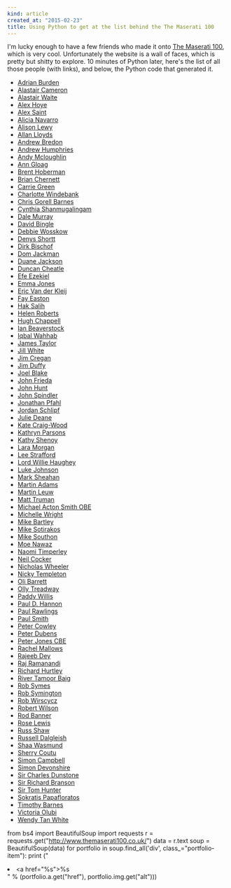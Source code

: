 ```yaml
---
kind: article
created_at: "2015-02-23"
title: Using Python to get at the list behind the The Maserati 100
---
```


I'm lucky enough to have a few friends who made it onto [The Maserati 100](http://www.themaserati100.co.uk), which is very cool.  Unfortunately the website is a wall of faces, which is pretty but shitty to explore.  10 minutes of Python later, here's the list of all those people (with links), and below, the Python code that generated it.

<ul>
  <li><a href="http://www.themaserati100.co.uk/item/adrian-burden/">Adrian Burden</a></li>
<li><a href="http://www.themaserati100.co.uk/item/alistair-cameron/">Alastair Cameron</a></li>
<li><a href="http://www.themaserati100.co.uk/item/alastair-waite/">Alastair Waite</a></li>
<li><a href="http://www.themaserati100.co.uk/item/alex-hoye/">Alex Hoye</a></li>
<li><a href="http://www.themaserati100.co.uk/item/alex-saint/">Alex Saint</a></li>
<li><a href="http://www.themaserati100.co.uk/item/alicia-navarro/">Alicia Navarro</a></li>
<li><a href="http://www.themaserati100.co.uk/item/alison-lewy/">Alison Lewy</a></li>
<li><a href="http://www.themaserati100.co.uk/item/allan-lloyds/">Allan Lloyds</a></li>
<li><a href="http://www.themaserati100.co.uk/item/andrew-bredon/">Andrew Bredon</a></li>
<li><a href="http://www.themaserati100.co.uk/item/andrew-humphries/">Andrew Humphries</a></li>
<li><a href="http://www.themaserati100.co.uk/item/andy-mcloughlin/">Andy Mcloughlin</a></li>
<li><a href="http://www.themaserati100.co.uk/item/ann-gloag/">Ann Gloag</a></li>
<li><a href="http://www.themaserati100.co.uk/item/brent-hoberman/">Brent Hoberman</a></li>
<li><a href="http://www.themaserati100.co.uk/item/brian-chernett/">Brian Chernett</a></li>
<li><a href="http://www.themaserati100.co.uk/item/carrie-green/">Carrie Green</a></li>
<li><a href="http://www.themaserati100.co.uk/item/charlotte-windebank/">Charlotte Windebank</a></li>
<li><a href="http://www.themaserati100.co.uk/item/chris-gorell-barnes/">Chris Gorell Barnes</a></li>
<li><a href="http://www.themaserati100.co.uk/item/cynthia-shanmugalingam/">Cynthia Shanmugalingam</a></li>
<li><a href="http://www.themaserati100.co.uk/item/dale-murray/">Dale Murray</a></li>
<li><a href="http://www.themaserati100.co.uk/item/david-bingle/">David Bingle</a></li>
<li><a href="http://www.themaserati100.co.uk/item/debbie-wosskow/">Debbie Wosskow</a></li>
<li><a href="http://www.themaserati100.co.uk/item/denys-shortt/">Denys Shortt</a></li>
<li><a href="http://www.themaserati100.co.uk/item/dirk-bischof/">Dirk Bischof</a></li>
<li><a href="http://www.themaserati100.co.uk/item/dom-jackman/">Dom Jackman</a></li>
<li><a href="http://www.themaserati100.co.uk/item/duane-jackson/">Duane Jackson</a></li>
<li><a href="http://www.themaserati100.co.uk/item/duncan-cheatle/">Duncan Cheatle</a></li>
<li><a href="http://www.themaserati100.co.uk/item/efe-ezekiel/">Efe Ezekiel</a></li>
<li><a href="http://www.themaserati100.co.uk/item/emma-jones/">Emma Jones</a></li>
<li><a href="http://www.themaserati100.co.uk/item/eric-van-der-kleij/">Eric Van der Kleij</a></li>
<li><a href="http://www.themaserati100.co.uk/item/fay-easton/">Fay Easton</a></li>
<li><a href="http://www.themaserati100.co.uk/item/hak-salih/">Hak Salih</a></li>
<li><a href="http://www.themaserati100.co.uk/item/helen-roberts/">Helen Roberts</a></li>
<li><a href="http://www.themaserati100.co.uk/item/hugh-chappell/">Hugh Chappell</a></li>
<li><a href="http://www.themaserati100.co.uk/item/ian-beaverstock/">Ian Beaverstock</a></li>
<li><a href="http://www.themaserati100.co.uk/item/iqbal-wahhab/">Iqbal Wahhab</a></li>
<li><a href="http://www.themaserati100.co.uk/item/james-taylor/">James Taylor</a></li>
<li><a href="http://www.themaserati100.co.uk/item/jill-white/">Jill White</a></li>
<li><a href="http://www.themaserati100.co.uk/item/jim-cregan/">Jim Cregan</a></li>
<li><a href="http://www.themaserati100.co.uk/item/jim-duffy/">Jim Duffy</a></li>
<li><a href="http://www.themaserati100.co.uk/item/joel-blake/">Joel Blake</a></li>
<li><a href="http://www.themaserati100.co.uk/item/john-frieda/">John Frieda</a></li>
<li><a href="http://www.themaserati100.co.uk/item/john-hunt/">John Hunt</a></li>
<li><a href="http://www.themaserati100.co.uk/item/john-spindler/">John Spindler</a></li>
<li><a href="http://www.themaserati100.co.uk/item/jonathan-pfhal/">Jonathan Pfahl</a></li>
<li><a href="http://www.themaserati100.co.uk/item/jordan-schlipf/">Jordan Schlipf</a></li>
<li><a href="http://www.themaserati100.co.uk/item/julie-deane/">Julie Deane</a></li>
<li><a href="http://www.themaserati100.co.uk/item/kate-craig-wood/">Kate Craig-Wood</a></li>
<li><a href="http://www.themaserati100.co.uk/item/kathryn-parsons/">Kathryn Parsons</a></li>
<li><a href="http://www.themaserati100.co.uk/item/kathy-shenoy/">Kathy Shenoy</a></li>
<li><a href="http://www.themaserati100.co.uk/item/lara-morgan/">Lara Morgan</a></li>
<li><a href="http://www.themaserati100.co.uk/item/lee-strafford/">Lee Strafford</a></li>
<li><a href="http://www.themaserati100.co.uk/item/lord-willie-haughey/">Lord Willie Haughey</a></li>
<li><a href="http://www.themaserati100.co.uk/item/luke-johnson/">Luke Johnson</a></li>
<li><a href="http://www.themaserati100.co.uk/item/mark-sheahan/">Mark Sheahan</a></li>
<li><a href="http://www.themaserati100.co.uk/item/martin-adams/">Martin Adams</a></li>
<li><a href="http://www.themaserati100.co.uk/item/martin-leuw/">Martin Leuw</a></li>
<li><a href="http://www.themaserati100.co.uk/item/matt-truman/">Matt Truman</a></li>
<li><a href="http://www.themaserati100.co.uk/item/michael-acton-smith-obe/">Michael Acton Smith OBE</a></li>
<li><a href="http://www.themaserati100.co.uk/item/michelle-wright/">Michelle Wright</a></li>
<li><a href="http://www.themaserati100.co.uk/item/mike-bartley/">Mike Bartley</a></li>
<li><a href="http://www.themaserati100.co.uk/item/mike-sotirakos/">Mike Sotirakos</a></li>
<li><a href="http://www.themaserati100.co.uk/item/mike-southon/">Mike Southon</a></li>
<li><a href="http://www.themaserati100.co.uk/item/moe-nawaz/">Moe Nawaz</a></li>
<li><a href="http://www.themaserati100.co.uk/item/naomi-timperley/">Naomi Timperley</a></li>
<li><a href="http://www.themaserati100.co.uk/item/neil-cocker/">Neil Cocker</a></li>
<li><a href="http://www.themaserati100.co.uk/item/nicholas-wheeler/">Nicholas Wheeler</a></li>
<li><a href="http://www.themaserati100.co.uk/item/nicky-templeton/">Nicky Templeton</a></li>
<li><a href="http://www.themaserati100.co.uk/item/oli-barrett/">Oli Barrett</a></li>
<li><a href="http://www.themaserati100.co.uk/item/olly-treadway/">Olly Treadway</a></li>
<li><a href="http://www.themaserati100.co.uk/item/paddy-willis/">Paddy Willis</a></li>
<li><a href="http://www.themaserati100.co.uk/item/paul-d-hannon/">Paul D. Hannon</a></li>
<li><a href="http://www.themaserati100.co.uk/item/paul-rawlings/">Paul Rawlings</a></li>
<li><a href="http://www.themaserati100.co.uk/item/paul-smith/">Paul Smith</a></li>
<li><a href="http://www.themaserati100.co.uk/item/peter-cowley/">Peter Cowley</a></li>
<li><a href="http://www.themaserati100.co.uk/item/peter-dubens/">Peter Dubens</a></li>
<li><a href="http://www.themaserati100.co.uk/item/peter-jones-cbe/">Peter Jones CBE</a></li>
<li><a href="http://www.themaserati100.co.uk/item/rachel-mallows/">Rachel Mallows</a></li>
<li><a href="http://www.themaserati100.co.uk/item/rajeeb-dey/">Rajeeb Dey</a></li>
<li><a href="http://www.themaserati100.co.uk/item/raj-ramanandi/">Raj Ramanandi</a></li>
<li><a href="http://www.themaserati100.co.uk/item/richard-hurtley/">Richard Hurtley</a></li>
<li><a href="http://www.themaserati100.co.uk/item/river-tamoor-baig/">River Tamoor Baig</a></li>
<li><a href="http://www.themaserati100.co.uk/item/rob-symes/">Rob Symes</a></li>
<li><a href="http://www.themaserati100.co.uk/item/rob-symington/">Rob Symington</a></li>
<li><a href="http://www.themaserati100.co.uk/item/rob-wirscycz/">Rob Wirscycz</a></li>
<li><a href="http://www.themaserati100.co.uk/item/robert-wilson/">Robert Wilson</a></li>
<li><a href="http://www.themaserati100.co.uk/item/rod-banner/">Rod Banner</a></li>
<li><a href="http://www.themaserati100.co.uk/item/rose-lewis/">Rose Lewis</a></li>
<li><a href="http://www.themaserati100.co.uk/item/russ-shaw/">Russ Shaw</a></li>
<li><a href="http://www.themaserati100.co.uk/item/russell-dalgleish/">Russell Dalgleish</a></li>
<li><a href="http://www.themaserati100.co.uk/item/shaa-wasmund/">Shaa Wasmund</a></li>
<li><a href="http://www.themaserati100.co.uk/item/sherry-coutu/">Sherry Coutu</a></li>
<li><a href="http://www.themaserati100.co.uk/item/simon-campbell/">Simon Campbell</a></li>
<li><a href="http://www.themaserati100.co.uk/item/simon-devonshire/">Simon Devonshire</a></li>
<li><a href="http://www.themaserati100.co.uk/item/sir-charles-dunstone/">Sir Charles Dunstone</a></li>
<li><a href="http://www.themaserati100.co.uk/item/richard-branson/">Sir Richard Branson</a></li>
<li><a href="http://www.themaserati100.co.uk/item/sir-tom-hunter/">Sir Tom Hunter</a></li>
<li><a href="http://www.themaserati100.co.uk/item/sokratis-papafloratos/">Sokratis Papafloratos</a></li>
<li><a href="http://www.themaserati100.co.uk/item/timothy-barnes/">Timothy Barnes</a></li>
<li><a href="http://www.themaserati100.co.uk/item/victoria-olubi/">Victoria Olubi</a></li>
<li><a href="http://www.themaserati100.co.uk/item/wendy-tan-white/">Wendy Tan White</a></li>

</ul>

  from bs4 import BeautifulSoup
  import requests
  r  = requests.get("http://www.themaserati100.co.uk/")
  data = r.text
  soup = BeautifulSoup(data)
  for portfolio in soup.find_all('div', class_="portfolio-item"):
    print ("<li><a href=\"%s\">%s</a></li>" % (portfolio.a.get("href"), portfolio.img.get("alt")))
